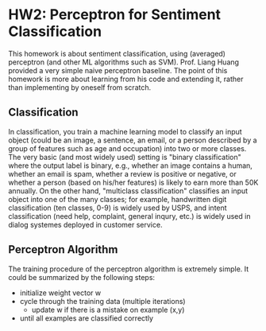 # HW2: Perceptron for Sentiment Classification

This homework is about sentiment classification, using (averaged) perceptron (and other ML algorithms such as SVM). 
Prof. Liang Huang provided a very simple naive perceptron baseline. The point of this homework is more about learning 
from his code and extending it, rather than implementing by oneself from scratch.

## Classification

In classification, you train a machine learning model to classify an input object (could be an image, 
a sentence, an email, or a person described by a group of features such as age and occupation) into 
two or more classes. The very basic (and most widely used) setting is "binary classification" where 
the output label is binary, e.g., whether an image contains a human, whether an email is spam, whether 
a review is positive or negative, or whether a person (based on his/her features) is likely to earn 
more than 50K annually. On the other hand, "multiclass classification" classifies an input object into
one of the many classes; for example, handwritten digit classification (ten classes, 0-9) is widely used 
by USPS, and intent classification (need help, complaint, general inqury, etc.) is widely used in dialog 
systemes deployed in customer service.

## Perceptron Algorithm

The training procedure of the perceptron algorithm is extremely simple. It could be summarized by the following steps:

- initialize weight vector w
- cycle through the training data (multiple iterations)
  - update w if there is a mistake on example (x,y)
- until all examples are classified correctly
